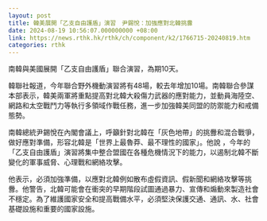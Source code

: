 ```yaml
---
layout: post
title: 韓美展開「乙支自由護盾」演習　尹錫悅：加強應對北韓挑釁
date: 2024-08-19 10:56:07.000000000 +08:00
link: https://news.rthk.hk/rthk/ch/component/k2/1766715-20240819.htm
categories: rthk
---
```


南韓與美國展開「乙支自由護盾」聯合演習，為期10天。

韓聯社報道，今年聯合野外機動演習將有48場，較去年增加10場。南韓聯合參謀本部表示，韓美兩軍將重點提高對北韓大殺傷力武器的應對能力，並動員海陸空、網路和太空戰鬥力等執行多領域作戰任務，進一步加強韓美同盟的防禦能力和戒備態勢。

南韓總統尹錫悅在內閣會議上，呼籲針對北韓在「灰色地帶」的挑釁和混合戰爭，做好應對準備，形容北韓是「世界上最魯莽、最不理性的國家」。他說 ，今年的 「乙支自由護盾」演習將集中整合盟國在各種危機情況下的能力，以遏制北韓不斷變化的軍事威脅、心理戰和網絡攻擊。

他表示，必須加強準備，以應對北韓例如散布虛假資訊、假新聞和網絡攻擊等挑釁。他警告，北韓可能會在衝突的早期階段試圖通過暴力、宣傳和煽動來製造社會不穩定。為了維護國家安全和提高戰備水平，必須堅決保護交通、通訊、水、社會基礎設施和重要的國家設施。

